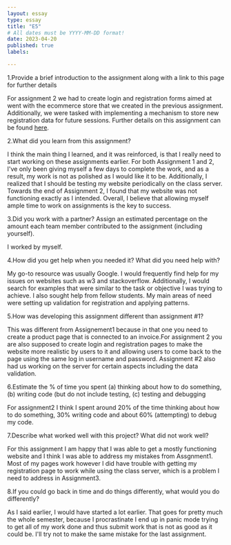 ```yaml
---
layout: essay
type: essay
title: "E5"
# All dates must be YYYY-MM-DD format!
date: 2023-04-20
published: true
labels:

---
```

1.Provide a brief introduction to the assignment along with a link to this page for further details

For assignment 2 we had to create login and registration forms aimed at went with the ecommerce store that we created in the previous assignment. Additionally, we were tasked with implementing a mechanism to store new registration data for future sessions. Further details on this assignment can be found <a href="https://dport96.github.io/ITM352/morea/150.Assignment2/experience-Assignment2_retrospective.html">here</a>.

2.What did you learn from this assignment?

I think the main thing I learned, and it was reinforced, is that I really need to start working on these assignments earlier. For both Assignment 1 and 2, I've only been giving myself a few days to complete the work, and as a result, my work is not as polished as I would like it to be. Additionally, I realized that I should be testing my website periodically on the class server. Towards the end of Assignment 2, I found that my website was not functioning exactly as I intended. Overall, I believe that allowing myself ample time to work on assignments is the key to success.

3.Did you work with a partner? Assign an estimated percentage on the amount each team member contributed to the assignment (including yourself).

I worked by myself.

4.How did you get help when you needed it? What did you need help with?

My go-to resource was usually Google. I would frequently find help for my issues on websites such as w3 and stackoverflow. Additionally, I would search for examples that were similar to the task or objective I was trying to achieve. I also sought help from fellow students. My main areas of need were setting up validation for registration and applying patterns.

5.How was developing this assignment different than assignment #1?

This was different from Assignement1 because in that one you need to create a product page that is connected to an invoice.For assignment 2 you are also supposed to create login and registration pages to make the website more realistic by users to it and allowing users to come back to the page using the same log in username and password. Assignment #2 also had us working on the server for certain aspects including the data validation.

6.Estimate the % of time you spent (a) thinking about how to do something, (b) writing code (but do not include testing, (c) testing and debugging

For assignment2 I think I spent around 20% of the time thinking about how to do something, 30% writing code and about 60% (attempting) to debug my code. 

7.Describe what worked well with this project? What did not work well?

For this assignment I am happy that I was able to get a mostly functioning website and I think I was able to address my mistakes from Assgnment1. Most of my pages work however I did have trouble with getting my registration page to work while using the class server, which is a problem I need to address in Assignment3. 

8.If you could go back in time and do things differently, what would you do differently?

As I said earlier, I would have started a lot earlier. That goes for pretty much the whole semester, because I procrastinate I end up in panic mode trying to get all of my work done and thus submit work that is not as good as it could be. I'll try not to make the same mistake for the last assignment.
